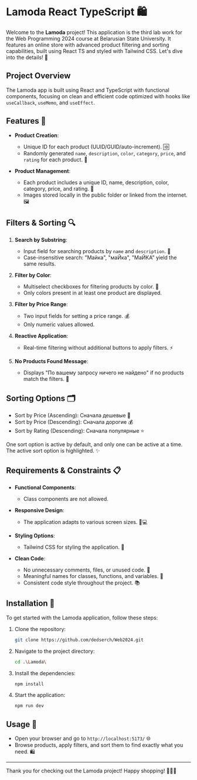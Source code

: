 # Lamoda React TypeScript 🛍️

Welcome to the **Lamoda** project! This application is the third lab work for the Web Programming 2024 course at Belarusian State University. It features an online store with advanced product filtering and sorting capabilities, built using React TS and styled with Tailwind CSS. Let's dive into the details! 🌟

## Project Overview

The Lamoda app is built using React and TypeScript with functional components, focusing on clean and efficient code optimized with hooks like `useCallback`, `useMemo`, and `useEffect`.

## Features 🌈

- **Product Creation**:
  - Unique ID for each product (UUID/GUID/auto-increment). 🆔
  - Randomly generated `name`, `description`, `color`, `category`, `price`, and `rating` for each product. 🛒

- **Product Management**: 
  - Each product includes a unique ID, name, description, color, category, price, and rating. 📝
  - Images stored locally in the public folder or linked from the internet. 🖼️

## Filters & Sorting 🔍

1. **Search by Substring**:
   - Input field for searching products by `name` and `description`. 🔎
   - Case-insensitive search: "Майка", "маЙка", "МаЙКА" yield the same results.

2. **Filter by Color**:
   - Multiselect checkboxes for filtering products by color. 🎨
   - Only colors present in at least one product are displayed.

3. **Filter by Price Range**:
   - Two input fields for setting a price range. 💰
   - Only numeric values allowed.

4. **Reactive Application**:
   - Real-time filtering without additional buttons to apply filters. ⚡

5. **No Products Found Message**:
   - Displays "По вашему запросу ничего не найдено" if no products match the filters. 🚫

## Sorting Options 🗂️

- Sort by Price (Ascending): Сначала дешевые 💸
- Sort by Price (Descending): Сначала дорогие 💰
- Sort by Rating (Descending): Сначала популярные ⭐

One sort option is active by default, and only one can be active at a time. The active sort option is highlighted. ✨

## Requirements & Constraints 📋

- **Functional Components**: 
  - Class components are not allowed.
  
- **Responsive Design**: 
  - The application adapts to various screen sizes. 📱💻

- **Styling Options**:
  - Tailwind CSS for styling the application. 🎨

- **Clean Code**:
  - No unnecessary comments, files, or unused code. 🧹
  - Meaningful names for classes, functions, and variables. 📛
  - Consistent code style throughout the project. 📚

## Installation 🔧

To get started with the Lamoda application, follow these steps:

1. Clone the repository:
   ```bash
   git clone https://github.com/dedserch/Web2024.git

2. Navigate to the project directory:
   ```bash
   cd .\Lamoda\

3. Install the dependencies:
   ```bash
   npm install

4. Start the application:
   ```bash
   npm run dev

## Usage 🚀

- Open your browser and go to `http://localhost:5173/` 🌐
- Browse products, apply filters, and sort them to find exactly what you need. 🛍️

---

Thank you for checking out the Lamoda project! Happy shopping! 🎉🛒✨
